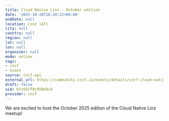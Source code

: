 ```yaml
---
title: Cloud Native Linz - October edition
date: '2025-10-28T16:30:22+00:00'
endDate: null
location: Linz (AT)
city: null
country: null
region: null
lat: null
lon: null
organizer: null
mode: online
tags:
- cncf
- event
source: cncf-api
external_url: https://community.cncf.io/events/details/cncf-cloud-native-linz-presents-cloud-native-linz-october-edition/
draft: false
uid: bfc65ff0c950e9c4
provider: cncf
---
```

We are excited to host the October 2025 edition of the Cloud Native Linz meetup!
